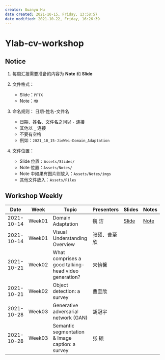 ```yaml
---
creator: Guanyu Hu
date created: 2021-10-15, Friday, 13:58:57
date modified: 2021-10-22, Friday, 16:26:39
---
```


# Ylab-cv-workshop

## Notice

1. 每周汇报需要准备的内容为 **Note** 和 **Slide**

2. 文件格式：

   - Slide：`PPTX`
   - Note：`MD`

3. 命名规则： 日期-姓名-文件名

   - 日期、姓名、文件名之间以 `-` 连接
   - 其他以 `_` 连接
   - 不要有空格
   - 例如：`2021_10_15-JieWei-Domain_Adaptation`

4. 文件位置：

   - Slide 位置：`Assets/Slides/`
   - Note 位置：`Assets/Notes/`
   - Note 中如果有图片则放入：`Assets/Notes/imgs`
   - 其他文件放入：`Assets/Files`

## Workshop Weekly

| Date       | Week   | Topic                                                | Presenters   | Slides                                                          | Notes                                                       |
| ---------- | ------ | ---------------------------------------------------- | ------------ | --------------------------------------------------------------- | ----------------------------------------------------------- |
| 2021-10-14 | Week01 | Domain Adaptation                                    | 魏 洁        | [Slide](Assets/Slides/2021_10_14-JieWei-Domain_Adaptation.pptx) | [Note](Assets/Notes/2021_10_14-JieWei-Domain_Adaptation.md) |
| 2021-10-14 | Week01 | Visual Understanding Overview                        | 张硕、曹至欣 |                                                                 |                                                             |
| 2021-10-21 | Week02 | What comprises a good talking-head video generation? | 宋怡馨       |                                                                 |                                                             |
| 2021-10-21 | Week02 | Object detection: a survey                           | 曹至欣       |                                                                 |                                                             |
| 2021-10-28 | Week03 | Generative adversarial network (GAN)                 | 胡冠宇       |                                                                 |                                                             |
| 2021-10-28 | Week03 | Semantic segmentation & Image caption: a survey      | 张 硕        |                                                                 |                                                             |
